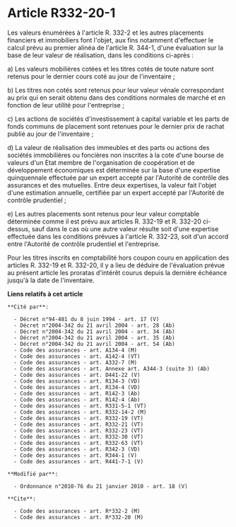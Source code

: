 # Article R332-20-1

Les valeurs énumérées à l'article R. 332-2 et les autres placements financiers et immobiliers font l'objet, aux fins
notamment d'effectuer le calcul prévu au premier alinéa de l'article R. 344-1, d'une évaluation sur la base de leur valeur de
réalisation, dans les conditions ci-après :

a) Les valeurs mobilières cotées et les titres cotés de toute nature sont retenus pour le dernier cours coté au jour de
l'inventaire ;

b) Les titres non cotés sont retenus pour leur valeur vénale correspondant au prix qui en serait obtenu dans des conditions
normales de marché et en fonction de leur utilité pour l'entreprise ;

c) Les actions de sociétés d'investissement à capital variable et les parts de fonds communs de placement sont retenues pour
le dernier prix de rachat publié au jour de l'inventaire ;

d) La valeur de réalisation des immeubles et des parts ou actions des sociétés immobilières ou foncières non inscrites à la
cote d'une bourse de valeurs d'un Etat membre de l'organisation de coopération et de développement économiques est déterminée
sur la base d'une expertise quinquennale effectuée par un expert accepté par l'Autorité de contrôle des assurances et des
mutuelles. Entre deux expertises, la valeur fait l'objet d'une estimation annuelle, certifiée par un expert accepté par
l'Autorité de contrôle prudentiel ;

e) Les autres placements sont retenus pour leur valeur comptable déterminée comme il est prévu aux articles R. 332-19 et R.
332-20 ci-dessus, sauf dans le cas où une autre valeur résulte soit d'une expertise effectuée dans les conditions prévues à
l'article R. 332-23, soit d'un accord entre l'Autorité de contrôle prudentiel et l'entreprise.

Pour les titres inscrits en comptabilité hors coupon couru en application des articles R. 332-19 et R. 332-20, il y a lieu de
déduire de l'évaluation prévue au présent article les proratas d'intérêt courus depuis la dernière échéance jusqu'à la date
de l'inventaire.

**Liens relatifs à cet article**

	**Cité par**:

	  - Décret n°94-481 du 8 juin 1994 - art. 17 (V)
	  - Décret n°2004-342 du 21 avril 2004 - art. 28 (Ab)
	  - Décret n°2004-342 du 21 avril 2004 - art. 34 (Ab)
	  - Décret n°2004-342 du 21 avril 2004 - art. 35 (Ab)
	  - Décret n°2004-342 du 21 avril 2004 - art. 54 (Ab)
	  - Code des assurances - art. A134-4 (M)
	  - Code des assurances - art. A142-4 (VT)
	  - Code des assurances - art. A332-7 (M)
	  - Code des assurances - art. Annexe art. A344-3 (suite 3) (Ab)
	  - Code des assurances - art. D441-22 (V)
	  - Code des assurances - art. R134-3 (VD)
	  - Code des assurances - art. R134-4 (VD)
	  - Code des assurances - art. R142-3 (Ab)
	  - Code des assurances - art. R142-4 (Ab)
	  - Code des assurances - art. R331-5-1 (VT)
	  - Code des assurances - art. R332-14-2 (M)
	  - Code des assurances - art. R332-19 (VT)
	  - Code des assurances - art. R332-21 (VT)
	  - Code des assurances - art. R332-23 (VT)
	  - Code des assurances - art. R332-30 (VT)
	  - Code des assurances - art. R332-63 (VT)
	  - Code des assurances - art. R342-3 (VD)
	  - Code des assurances - art. R344-1 (V)
	  - Code des assurances - art. R441-7-1 (V)

	**Modifié par**:

	  - Ordonnance n°2010-76 du 21 janvier 2010 - art. 18 (V)

	**Cite**:

	  - Code des assurances - art. R*332-2 (M)
	  - Code des assurances - art. R*332-20 (M)
